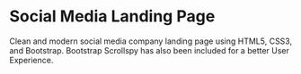 # Social Media Landing Page

Clean and modern social media company landing page using HTML5, CSS3, and Bootstrap. Bootstrap Scrollspy has also been included for a better User Experience.
